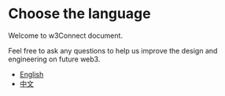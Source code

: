 # Choose the language

Welcome to w3Connect document.

Feel free to ask any questions to help us improve the design and engineering on future web3.

* [English](en/)
* [中文](zh/)
